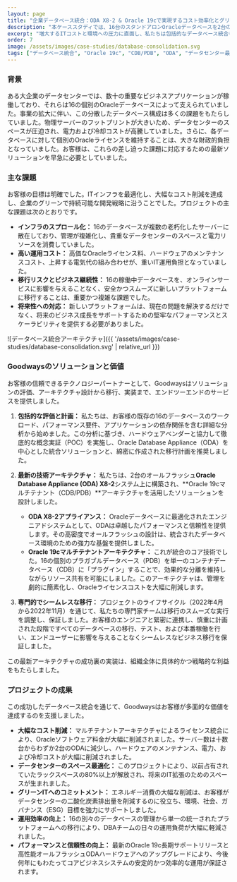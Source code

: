 ```yaml
---
layout: page
title: "企業データベース統合：ODA X8-2 & Oracle 19cで実現するコスト効率化とグリーンIT"
description: "本ケーススタディでは、16台のスタンドアロンOracleデータベースを2台のOracle ODA X8-2アプライアンスに統合し、Oracle 19cマルチテナントアーキテクチャを活用して、お客様のデータセンターのスペース最適化、Oracleライセンスコストの削減、二酸化炭素排出量の低減を支援した事例を詳述します。"
excerpt: "増大するITコストと環境への圧力に直面し、私たちは包括的なデータベース統合を設計しました。このプロジェクトでは、16のデータベースを2台の高性能オールフラッシュODA X8-2アプライアンスに移行し、Oracle 19cマルチテナント技術を利用しました。これにより、データセンターのスペースが最適化され、二酸化炭素排出量が削減され、Oracleライセンス費用が大幅に削減され、現代的で効率的かつグリーンなデータプラットフォームが確立されました。"
order: 7
image: /assets/images/case-studies/database-consolidation.svg
tags: ["データベース統合", "Oracle 19c", "CDB/PDB", "ODA", "データセンター最適化", "コスト削減", "グリーンIT", "データベース移行"]
---
```




### 背景

ある大企業のデータセンターでは、数十の重要なビジネスアプリケーションが稼働しており、それらは16の個別のOracleデータベースによって支えられていました。事業の拡大に伴い、この分散したデータベース構成は多くの課題をもたらしていました。物理サーバーのフットプリントが大きいため、データセンターのスペースが圧迫され、電力および冷却コストが高騰していました。さらに、各データベースに対して個別のOracleライセンスを維持することは、大きな財政的負担となっていました。お客様は、これらの差し迫った課題に対応するための最新ソリューションを早急に必要としていました。

### 主な課題

お客様の目標は明確でした。ITインフラを最適化し、大幅なコスト削減を達成し、企業のグリーンで持続可能な開発戦略に沿うことでした。プロジェクトの主な課題は次のとおりです。

- **インフラのスプロール化：** 16のデータベースが複数の老朽化したサーバーに散在しており、管理が複雑化し、貴重なデータセンターのスペースと電力リソースを消費していました。
- **高い運用コスト：** 高価なOracleライセンス料、ハードウェアのメンテナンスコスト、上昇する電気代の組み合わせが、重いIT運用負担となっていました。
- **移行リスクとビジネス継続性：** 16の稼働中データベースを、オンラインサービスに影響を与えることなく、安全かつスムーズに新しいプラットフォームに移行することは、重要かつ複雑な課題でした。
- **将来性への対応：** 新しいプラットフォームは、現在の問題を解決するだけでなく、将来のビジネス成長をサポートするための堅牢なパフォーマンスとスケーラビリティを提供する必要がありました。



![データベース統合アーキテクチャ]({{ '/assets/images/case-studies/database-consolidation.svg' | relative_url }})

### Goodwaysのソリューションと価値

お客様の信頼できるテクノロジーパートナーとして、Goodwaysはソリューションの評価、アーキテクチャ設計から移行、実装まで、エンドツーエンドのサービスを提供しました。

1.  **包括的な評価と計画：**
    私たちは、お客様の既存の16のデータベースのワークロード、パフォーマンス要件、アプリケーションの依存関係を含む詳細な分析から始めました。この分析に基づき、ハードウェアベンダーと協力して徹底的な概念実証（POC）を実施し、Oracle Database Appliance（ODA）を中心とした統合ソリューションと、綿密に作成された移行計画を推奨しました。

2.  **最新の技術アーキテクチャ：**
    私たちは、2台のオールフラッシュ**Oracle Database Appliance (ODA) X8-2**システム上に構築され、**Oracle 19cマルチテナント（CDB/PDB）**アーキテクチャを活用したソリューションを設計しました。
    - **ODA X8-2アプライアンス：** Oracleデータベースに最適化されたエンジニアドシステムとして、ODAは卓越したパフォーマンスと信頼性を提供します。その高密度でオールフラッシュの設計は、統合されたデータベース環境のための強力な基盤を提供しました。
    - **Oracle 19cマルチテナントアーキテクチャ：** これが統合のコア技術でした。16の個別のプラガブルデータベース（PDB）を単一のコンテナデータベース（CDB）に「プラグイン」することで、効果的な分離を維持しながらリソース共有を可能にしました。このアーキテクチャは、管理を劇的に簡素化し、Oracleライセンスコストを大幅に削減します。

3.  **専門的でシームレスな移行：**
    プロジェクトのライフサイクル（2022年4月から2022年11月）を通じて、私たちの専門家チームは移行のスムーズな実行を調整し、保証しました。お客様のエンジニアと緊密に連携し、慎重に計画された段階ですべてのデータベースの移行、テスト、および本番稼働を行い、エンドユーザーに影響を与えることなくシームレスなビジネス移行を保証しました。

この最新アーキテクチャの成功裏の実装は、組織全体に具体的かつ戦略的な利益をもたらしました。

### プロジェクトの成果

この成功したデータベース統合を通じて、Goodwaysはお客様が多面的な価値を達成するのを支援しました。

- **大幅なコスト削減：** マルチテナントアーキテクチャによるライセンス統合により、Oracleソフトウェア料金が大幅に削減されました。サーバー数は十数台からわずか2台のODAに減少し、ハードウェアのメンテナンス、電力、および冷却コストが大幅に削減されました。
- **データセンターのスペース最適化：** このプロジェクトにより、以前占有されていたラックスペースの80%以上が解放され、将来のIT拡張のためのスペースが生まれました。
- **グリーンITへのコミットメント：** エネルギー消費の大幅な削減は、お客様がデータセンターの二酸化炭素排出量を削減するのに役立ち、環境、社会、ガバナンス（ESG）目標を強力にサポートしました。
- **運用効率の向上：** 16の別々のデータベースの管理から単一の統一されたプラットフォームへの移行により、DBAチームの日々の運用負荷が大幅に軽減されました。
- **パフォーマンスと信頼性の向上：** 最新のOracle 19c長期サポートリリースと高性能オールフラッシュODAハードウェアへのアップグレードにより、今後何年にもわたってコアビジネスシステムの安定的かつ効率的な運用が保証されます。
